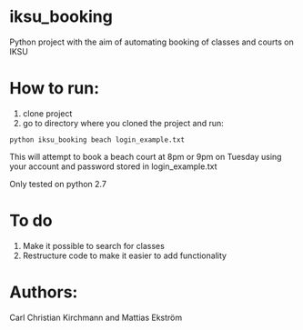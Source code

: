 # iksu_booking
Python project with the aim of automating booking of classes and courts on IKSU

# How to run:
1. clone project
2. go to directory where you cloned the project and run:
 ```
python iksu_booking beach login_example.txt
```
This will attempt to book a beach court at 8pm or 9pm on Tuesday using your account and password stored in login_example.txt

Only tested on python 2.7

# To do
1. Make it possible to search for classes
2. Restructure code to make it easier to add functionality

# Authors:
Carl Christian Kirchmann and Mattias Ekström
